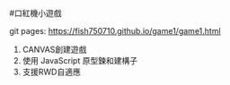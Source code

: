 #口紅機小遊戲

git pages: https://fish750710.github.io/game1/game1.html

1. CANVAS創建遊戲
2. 使用 JavaScript 原型鍊和建構子
3. 支援RWD自適應

